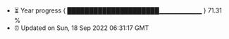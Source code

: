 - ⏳ Year progress { █████████████████████▁▁▁▁▁▁▁▁▁ } 71.31 %
- ⏰ Updated on Sun, 18 Sep 2022 06:31:17 GMT

